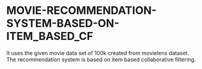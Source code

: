 # MOVIE-RECOMMENDATION-SYSTEM-BASED-ON-ITEM_BASED_CF

It uses the given movie data set of 100k created from movielens dataset.
The recommendation system is based on item based collaborative filtering.

